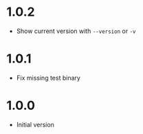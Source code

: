 # 1.0.2

* Show current version with `--version` or `-v`

# 1.0.1

* Fix missing test binary

# 1.0.0

* Initial version
